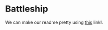 # Battleship

We can make our readme pretty using [this](https://help.github.com/articles/basic-writing-and-formatting-syntax/) link!.
